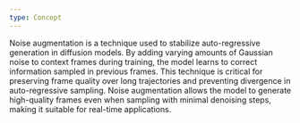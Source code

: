 ```yaml
---
type: Concept
---
```


Noise augmentation is a technique used to stabilize auto-regressive generation in diffusion models. By adding varying amounts of Gaussian noise to context frames during training, the model learns to correct information sampled in previous frames. This technique is critical for preserving frame quality over long trajectories and preventing divergence in auto-regressive sampling. Noise augmentation allows the model to generate high-quality frames even when sampling with minimal denoising steps, making it suitable for real-time applications.